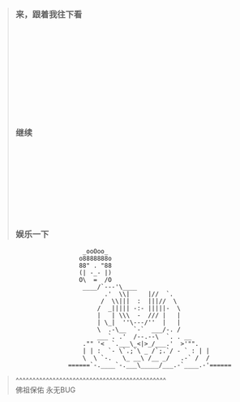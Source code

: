>### 来，跟着我往下看
><br>
><br>
><br>
><br>
><br>
><br>
><br>
><br>
><br>
><br>
>
> ### 继续
>
><br>
><br>
><br>
><br>
><br>
><br>
><br>
><br>
> 
> ### 娱乐一下
> 



            			    _ooOoo_
            			   o8888888o
            			   88" . "88
            			   (| -_- |)
            			   O\  =  /O
            		        ____/`---'\____
                                  .'  \\|     |//  `.
                                 /  \\|||  :  |||//  \
                                /  _||||| -:- |||||-  \
                                |   | \\\  -  /// |   |
                                | \_|  ''\---/''  |   |
                                \  .-\__  `-`  ___/-. /
                                ___`. .'  /--.--\  `. . __
                            ."" '<  `.___\_<|>_/___.'  >'"".
                            | | :  `- \`.;`\ _ /`;.`/ - ` : | |
                            \  \ `-.   \_ __\ /__ _/   .-` /  /
                        ======`-.____`-.___\_____/___.-`____.-'======

> ^^^^^^^^^^^^^^^^^^^^^^^^^^^^^^^^^^^^^^^^^^^^^<br>
>  佛祖保佑       永无BUG